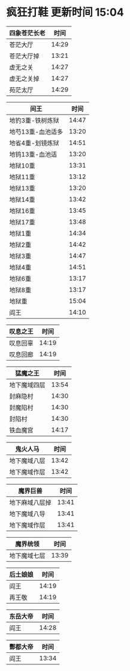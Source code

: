 # 疯狂打鞋 更新时间 15:04

| 四象苍茫长老   | 时间    |
|--------|-------|
| 苍茫大厅 | 14:29 |
| 苍茫大厅掉 | 13:21 |
| 虚无之关 | 14:27 |
| 虚无之关掉 | 14:27 |
| 苑茫太厅 | 14:29 |

| 间王   | 时间    |
|--------|-------|
| 地钓3重-铁树炼狱 | 14:47 |
| 地芍13重-血池适多 | 13:20 |
| 地省4重-划镜炼狱 | 14:51 |
| 地钨13重-血池适 | 13:20 |
| 地狱10重 | 13:31 |
| 地狱11重 | 13:12 |
| 地狱13重 | 13:20 |
| 地狱14重 | 13:42 |
| 地狱16重 | 13:45 |
| 地狱17重 | 13:48 |
| 地狱1重 | 14:34 |
| 地狱2重 | 14:42 |
| 地狱3重 | 14:47 |
| 地狱4重 | 14:51 |
| 地狱6重 | 13:17 |
| 地狱8重 | 13:17 |
| 地狱重 | 15:04 |
| 阎王 | 14:10 |

| 叹息之王   | 时间    |
|--------|-------|
| 叹息回辜 | 14:19 |
| 叹息回廊 | 14:19 |

| 猛魔之王   | 时间    |
|--------|-------|
| 地下魔域四层 | 13:54 |
| 封麻隐村 | 14:30 |
| 封魔陷村 | 14:30 |
| 封陷村 | 14:30 |
| 铁血魔宫 | 14:17 |

| 鬼火人马   | 时间    |
|--------|-------|
| 地下魔域八层 | 13:42 |
| 地下魔域作层 | 13:42 |

| 魔界巨兽   | 时间    |
|--------|-------|
| 地下麻域八层掉 | 13:41 |
| 地下魔域八导 | 13:41 |
| 地下魔域作层 | 13:41 |

| 魔界统领   | 时间    |
|--------|-------|
| 地下魔域七层 | 13:39 |

| 后土娘娘   | 时间    |
|--------|-------|
| 阎王 | 14:19 |
| 再王敬 | 14:19 |

| 东岳大帝   | 时间    |
|--------|-------|
| 阎王 | 14:28 |

| 酆都大帝   | 时间    |
|--------|-------|
| 阎王 | 13:34 |